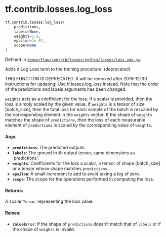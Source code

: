 <div itemscope itemtype="http://developers.google.com/ReferenceObject">
<meta itemprop="name" content="tf.contrib.losses.log_loss" />
<meta itemprop="path" content="Stable" />
</div>

# tf.contrib.losses.log_loss

``` python
tf.contrib.losses.log_loss(
    predictions,
    labels=None,
    weights=1.0,
    epsilon=1e-07,
    scope=None
)
```



Defined in [`tensorflow/contrib/losses/python/losses/loss_ops.py`](/code/stable/tensorflow/contrib/losses/python/losses/loss_ops.py).

Adds a Log Loss term to the training procedure. (deprecated)

THIS FUNCTION IS DEPRECATED. It will be removed after 2016-12-30.
Instructions for updating:
Use tf.losses.log_loss instead. Note that the order of the predictions and labels arguments has been changed.

`weights` acts as a coefficient for the loss. If a scalar is provided, then
the loss is simply scaled by the given value. If `weights` is a tensor of size
[batch_size], then the total loss for each sample of the batch is rescaled
by the corresponding element in the `weights` vector. If the shape of
`weights` matches the shape of `predictions`, then the loss of each
measurable element of `predictions` is scaled by the corresponding value of
`weights`.

#### Args:

* <b>`predictions`</b>: The predicted outputs.
* <b>`labels`</b>: The ground truth output tensor, same dimensions as 'predictions'.
* <b>`weights`</b>: Coefficients for the loss a scalar, a tensor of shape
    [batch_size] or a tensor whose shape matches `predictions`.
* <b>`epsilon`</b>: A small increment to add to avoid taking a log of zero.
* <b>`scope`</b>: The scope for the operations performed in computing the loss.


#### Returns:

A scalar `Tensor` representing the loss value.


#### Raises:

* <b>`ValueError`</b>: If the shape of `predictions` doesn't match that of `labels` or
    if the shape of `weights` is invalid.